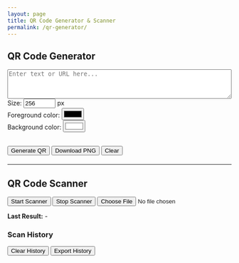 ```yaml
---
layout: page
title: QR Code Generator & Scanner
permalink: /qr-generator/
---
```


## QR Code Generator

<textarea id="qr-input" rows="4" style="width:100%" placeholder="Enter text or URL here..."></textarea>

<label>
  Size:
  <input type="number" id="qr-size" value="256" min="100" max="1024" /> px
</label><br>
<label>
  Foreground color:
  <input type="color" id="qr-color" value="#000000" />
</label><br>
<label>
  Background color:
  <input type="color" id="qr-bg" value="#ffffff" />
</label><br><br>

<button onclick="generateQR()">Generate QR</button>
<button onclick="downloadQR()">Download PNG</button>
<button onclick="clearQR()">Clear</button>

<div id="qr-container" style="margin-top:20px;"></div>

<hr>

## QR Code Scanner

<button onclick="startScanner()">Start Scanner</button>
<button onclick="stopScanner()">Stop Scanner</button>
<input type="file" accept="image/*" onchange="scanImage(this)" />
<p><strong>Last Result:</strong> <span id="scan-result">-</span></p>

<div id="reader" style="width:100%; max-width:400px;"></div>

<h3>Scan History</h3>
<ul id="scan-history"></ul>
<button onclick="clearHistory()">Clear History</button>
<button onclick="exportHistory()">Export History</button>

<!-- QRCode.js -->
<script src="https://cdn.jsdelivr.net/npm/qrcodejs@1.0.0/qrcode.min.js"></script>
<!-- Html5 QR Code Scanner -->
<script src="https://unpkg.com/html5-qrcode" type="text/javascript"></script>

<script>
  let qr;
  let html5QrCode;
  let historyList = JSON.parse(localStorage.getItem("qrScanHistory")) || [];

  function generateQR() {
    const container = document.getElementById("qr-container");
    const text = document.getElementById("qr-input").value;
    const size = parseInt(document.getElementById("qr-size").value);
    const color = document.getElementById("qr-color").value;
    const bg = document.getElementById("qr-bg").value;

    // Validate if the input is a URL
    const urlPattern = /^(https?|ftp):\/\/[^\s/$.?#].[^\s]*$/i;
    if (urlPattern.test(text)) {
      // It's a URL, so generate QR for it
      container.innerHTML = "";
      qr = new QRCode(container, {
        text: text,
        width: size,
        height: size,
        colorDark: color,
        colorLight: bg,
        correctLevel: QRCode.CorrectLevel.H,
      });
    } else {
      alert("Please enter a valid URL.");
    }
  }

  function downloadQR() {
    if (!qr) {
      alert("Generate a QR code first.");
      return;
    }
    const canvas = document.querySelector("#qr-container canvas");
    if (canvas) {
      const link = document.createElement("a");
      link.download = "qr-code.png";
      link.href = canvas.toDataURL("image/png");
      link.click();
    } else {
      alert("Failed to find QR canvas.");
    }
  }

  function clearQR() {
    document.getElementById("qr-container").innerHTML = "";
    qr = null;
  }

  function startScanner() {
    const resultElement = document.getElementById("scan-result");
    html5QrCode = new Html5Qrcode("reader");

    Html5Qrcode.getCameras().then(devices => {
      const backCam = devices.find(device =>
        /back|rear|environment/i.test(device.label)
      ) || devices[0];

      if (backCam) {
        html5QrCode.start(
          backCam.id,
          { fps: 10, qrbox: 250 },
          qrCodeMessage => {
            resultElement.textContent = qrCodeMessage;
            addToHistory(qrCodeMessage);
            stopScanner();
          },
          errorMessage => {
            console.warn("QR scan error:", errorMessage);
          }
        );
      } else {
        alert("No camera available.");
      }
    }).catch(err => {
      alert("Camera access denied or not supported.");
    });
  }

  function stopScanner() {
    if (html5QrCode) {
      html5QrCode.stop().then(() => {
        html5QrCode.clear();
        html5QrCode = null;
      }).catch(err => console.error("Stop scanner error:", err));
    }
  }

  function scanImage(input) {
    if (!input.files || !input.files[0]) return;
    const file = input.files[0];

    const html5QrCode = new Html5Qrcode("reader");
    html5QrCode.scanFile(file, true)
      .then(qrCodeMessage => {
        document.getElementById("scan-result").textContent = qrCodeMessage;
        addToHistory(qrCodeMessage);
      })
      .catch(err => {
        alert("Failed to scan image: " + err);
      });
  }

  function addToHistory(text) {
    if (!text || historyList.includes(text)) return;
    historyList.push(text);
    localStorage.setItem("qrScanHistory", JSON.stringify(historyList));
    updateHistoryUI();
  }

  function updateHistoryUI() {
    const ul = document.getElementById("scan-history");
    ul.innerHTML = "";
    historyList.forEach(entry => {
      const li = document.createElement("li");
      li.textContent = entry;
      ul.appendChild(li);
    });
  }

  function clearHistory() {
    if (confirm("Are you sure you want to clear history?")) {
      historyList = [];
      localStorage.removeItem("qrScanHistory");
      updateHistoryUI();
    }
  }

  function exportHistory() {
    if (!historyList.length) {
      alert("No history to export.");
      return;
    }
    const blob = new Blob([historyList.join("\n")], { type: "text/plain" });
    const link = document.createElement("a");
    link.href = URL.createObjectURL(blob);
    link.download = "qr-scan-history.txt";
    link.click();
  }

  updateHistoryUI();
</script>
